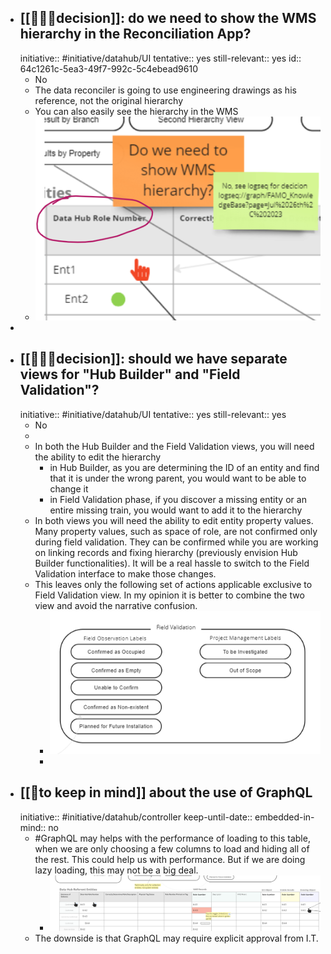 - ## [[👩🏻‍⚖️decision]]: do we need to show the WMS hierarchy in the Reconciliation App?
  initiative:: #initiative/datahub/UI
  tentative:: yes
  still-relevant:: yes
  id:: 64c1261c-5ea3-49f7-992c-5c4ebead9610
	- No
	- The data reconciler is going to use engineering drawings as his reference, not the original hierarchy
	- You can also easily see the hierarchy in the WMS
	- ![image.png](../assets/image_1690390111254_0.png)
-
- ## [[👩🏻‍⚖️decision]]: should we have separate views for "Hub Builder" and "Field Validation"?
  initiative:: #initiative/datahub/UI 
  tentative:: yes
  still-relevant:: yes
	- No
	-
	- In both the Hub Builder and the Field Validation views, you will need the ability to edit the hierarchy
		- in Hub Builder, as you are determining the ID of an entity and find that it is under the wrong parent, you would want to be able to change it
		- in Field Validation phase, if you discover a missing entity or an entire missing train, you would want to add it to the hierarchy
	- In both views you will need the ability to edit entity property values.  Many property values, such as space of role, are not confirmed only during field validation.  They can be confirmed while you are working on linking records and fixing hierarchy (previously envision Hub Builder functionalities). It will be a real hassle to switch to the Field Validation interface to make those changes.
	- This leaves only the following set of actions applicable exclusive to Field Validation view.  In my opinion it is better to combine the two view and avoid the narrative confusion.
		- ![image.png](../assets/image_1690404113211_0.png)
		-
- ## [[🧠to keep in mind]] about the use of GraphQL
  initiative:: #initiative/datahub/controller 
  keep-until-date::
  embedded-in-mind:: no
	- #GraphQL may helps with the performance of loading to this table, when we are only choosing a few columns to load and hiding all of the rest. This could help us with performance. But if we are doing lazy loading, this may not be a big deal.
		- ![image.png](../assets/image_1690403445052_0.png)
	- The downside is that GraphQL may require explicit approval from I.T.